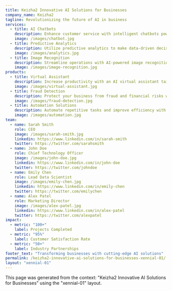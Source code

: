 ```yaml
---
title: Keizha2 Innovative AI Solutions for Businesses
company_name: Keizha2
tagline: Revolutionizing the future of AI in business
services:
  - title: AI Chatbots
    description: Enhance customer service with intelligent chatbots powered by AI.
    image: /images/chatbot.jpg
  - title: Predictive Analytics
    description: Utilize predictive analytics to make data-driven decisions for your business.
    image: /images/analytics.jpg
  - title: Image Recognition
    description: Streamline operations with AI-powered image recognition technology.
    image: /images/image-recognition.jpg
products:
  - title: Virtual Assistant
    description: Increase productivity with an AI virtual assistant tailored to your business needs.
    image: /images/virtual-assistant.jpg
  - title: Fraud Detection
    description: Protect your business from fraud and financial risks with AI-driven fraud detection.
    image: /images/fraud-detection.jpg
  - title: Automation Solutions
    description: Automate repetitive tasks and improve efficiency with our AI automation solutions.
    image: /images/automation.jpg
team:
  - name: Sarah Smith
    role: CEO
    image: /images/sarah-smith.jpg
    linkedin: https://www.linkedin.com/in/sarah-smith
    twitter: https://twitter.com/sarahsmith
  - name: John Doe
    role: Chief Technology Officer
    image: /images/john-doe.jpg
    linkedin: https://www.linkedin.com/in/john-doe
    twitter: https://twitter.com/johndoe
  - name: Emily Chen
    role: Lead Data Scientist
    image: /images/emily-chen.jpg
    linkedin: https://www.linkedin.com/in/emily-chen
    twitter: https://twitter.com/emilychen
  - name: Alex Patel
    role: Marketing Director
    image: /images/alex-patel.jpg
    linkedin: https://www.linkedin.com/in/alex-patel
    twitter: https://twitter.com/alexpatel
impact:
  - metric: "100+"
    label: Projects Completed
  - metric: "95%"
    label: Customer Satisfaction Rate
  - metric: "50+"
    label: Industry Partnerships
footer_text: "Transforming businesses with cutting-edge AI solutions"
permalink: /keizha2-innovative-ai-solutions-for-businesses-xennial-01/
layout: "xennial-01"
---
```


This page was generated from the context: "Keizha2 Innovative AI Solutions for Businesses" using the "xennial-01" layout.
